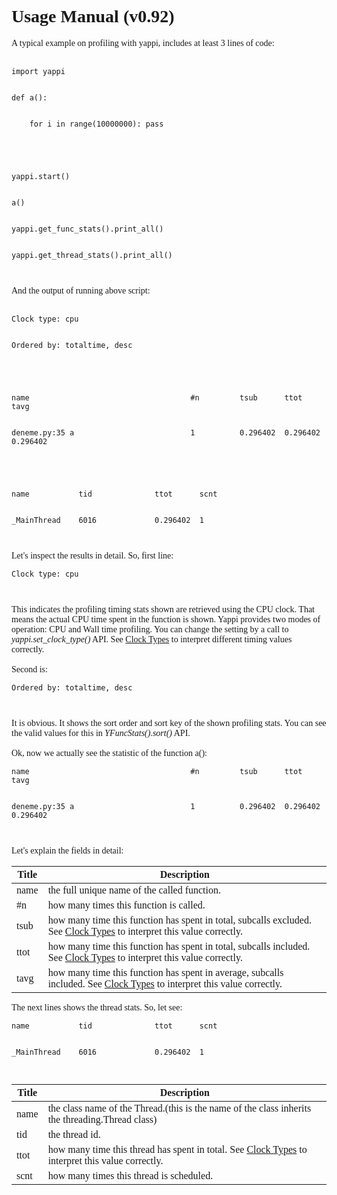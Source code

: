 <font face='Consolas'>
<h1>Usage Manual (v0.92)</h1>

A typical example on profiling with yappi, includes at least 3 lines of code:<br>
<br>
<pre><code>import yappi<br>
def a(): <br>
    for i in range(10000000): pass<br>
<br>
yappi.start()<br>
a()<br>
yappi.get_func_stats().print_all()<br>
yappi.get_thread_stats().print_all()<br>
</code></pre>

And the output of running above script:<br>
<br>
<pre><code>Clock type: cpu<br>
Ordered by: totaltime, desc<br>
<br>
name                                    #n         tsub      ttot      tavg<br>
deneme.py:35 a                          1          0.296402  0.296402  0.296402<br>
<br>
name           tid              ttot      scnt<br>
_MainThread    6016             0.296402  1<br>
</code></pre>

Let's inspect the results in detail. So, first line:<br>
<pre><code>Clock type: cpu<br>
</code></pre>
This indicates the profiling timing stats shown are retrieved using the CPU clock. That means the actual CPU time spent in the function is shown. Yappi provides two modes of operation: CPU and Wall time profiling. You can change the setting by a call to <i>yappi.set_clock_type()</i> API. See <a href='https://code.google.com/p/yappi/wiki/ClockTypes_v082'>Clock Types</a> to interpret different timing values correctly.<br>
<br>
Second is:<br>
<pre><code>Ordered by: totaltime, desc<br>
</code></pre>
It is obvious. It shows the sort order and sort key of the shown profiling stats. You can see the valid values for this in <i>YFuncStats().sort()</i> API.<br>
<br>
Ok, now we actually see the statistic of the function a():<br>
<pre><code>name                                    #n         tsub      ttot      tavg<br>
deneme.py:35 a                          1          0.296402  0.296402  0.296402<br>
</code></pre>
Let's explain the fields in detail:<br>
<table><thead><th> <b>Title</b> </th><th> <b>Description</b> </th></thead><tbody>
<tr><td> name         </td><td> the full unique name of the called function. </td></tr>
<tr><td> #n           </td><td> how many times this function is called. </td></tr>
<tr><td> tsub         </td><td> how many time this function has spent in total, subcalls excluded. See <a href='https://code.google.com/p/yappi/wiki/ClockTypes_v082'>Clock Types</a> to interpret this value correctly. </td></tr>
<tr><td> ttot         </td><td> how many time this function has spent in total, subcalls included. See <a href='https://code.google.com/p/yappi/wiki/ClockTypes_v082'>Clock Types</a> to interpret this value correctly. </td></tr>
<tr><td> tavg         </td><td> how many time this function has spent in average, subcalls included. See <a href='https://code.google.com/p/yappi/wiki/ClockTypes_v082'>Clock Types</a> to interpret this value correctly. </td></tr></tbody></table>

The next lines shows the thread stats. So, let see:<br>
<pre><code>name           tid              ttot      scnt<br>
_MainThread    6016             0.296402  1<br>
</code></pre>
<table><thead><th> <b>Title</b> </th><th> <b>Description</b> </th></thead><tbody>
<tr><td> name         </td><td> the class name of the Thread.(this is the name of the class inherits the threading.Thread class) </td></tr>
<tr><td> tid          </td><td> the thread id.     </td></tr>
<tr><td> ttot         </td><td> how many time this thread has spent in total. See <a href='https://code.google.com/p/yappi/wiki/ClockTypes_v082'>Clock Types</a> to interpret this value correctly. </td></tr>
<tr><td> scnt         </td><td> how many times this thread is scheduled. </td></tr></tbody></table>

</font>